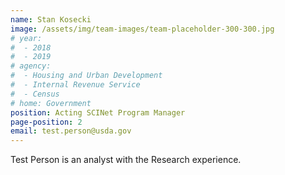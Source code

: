 ```yaml
---
name: Stan Kosecki
image: /assets/img/team-images/team-placeholder-300-300.jpg
# year:
#  - 2018
#  - 2019
# agency:   
#  - Housing and Urban Development
#  - Internal Revenue Service
#  - Census
# home: Government
position: Acting SCINet Program Manager
page-position: 2
email: test.person@usda.gov
---
```


Test Person is an analyst with the Research experience.
